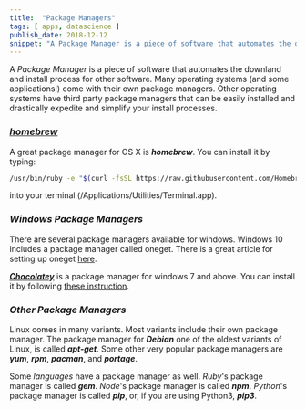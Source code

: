 ```yaml
---
title:  "Package Managers"
tags: [ apps, datascience ]
publish_date: 2018-12-12
snippet: "A Package Manager is a piece of software that automates the downland and install process for other software. Many operating systems (and some applications!) come with their own package managers. Other operating systems have third party package managers that can be easily installed and drastically expedite and simplify your install processes."
---
```


A _Package Manager_ is a piece of software that automates the downland and
install process for other software. Many operating systems (and some
applications!) come with their own package managers. Other operating systems
have third party package managers that can be easily installed and drastically
expedite and simplify your install processes.

### [_**homebrew**_](https://brew.sh/)

A great package manager for OS X is _**homebrew**_. You can install it by
typing:

```bash
/usr/bin/ruby -e "$(curl -fsSL https://raw.githubusercontent.com/Homebrew/install/master/install)"
```

into your terminal (/Applications/Utilities/Terminal.app).

### _**Windows Package Managers**_

There are several package managers available for windows. Windows 10 includes a
package manager called oneget. There is a great article for setting up oneget
[here](https://www.hanselman.com/blog/AptGetForWindowsOneGetAndChocolateyOnWindows10.aspx).

[_**Chocolatey**_](https://chocolatey.org/) is a package manager for windows 7
and above. You can install it by following
[these instruction](https://chocolatey.org/install).

### _**Other Package Managers**_

Linux comes in many variants. Most variants include their own package manager.
The package manager for _**Debian**_ one of the oldest variants of Linux, is
called _**apt-get**_. Some other very popular package managers are _**yum**_,
_**rpm**_, _**pacman**_, and _**portage**_.

Some _languages_ have a package manager as well. _Ruby_'s package manager is
called _**gem**_. _Node_'s package manager is called _**npm**_. _Python_'s
package manager is called _**pip**_, or, if you are using Python3, _**pip3**_.
